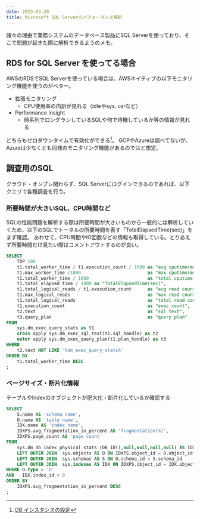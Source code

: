 ```yaml
---
date: 2023-03-20
title: Microsoft SQL Serverのパフォーマンス解析
---
```


諸々の理由で業務システムのデータベース製品にSQL Serverを使っており、そこで問題が起きた際に解析できるようのメモ。

## RDS for SQL Server を使ってる場合

AWSのRDSでSQL Serverを使っている場合は、AWSネイティブの以下モニタリング機能を使うのがベター。

- 拡張モニタリング
	- CPU使用率の内訳が見れる（idleやsys, usrなど）
- Performance Insight
	- 時系列でロングランしているSQLや何で待機しているか等の情報が見れる

どちらもゼロダウンタイムで有効化ができる[^1]。
GCPやAzureは調べてないが、Azureは少なくとも同様のモニタリング機能があるのではと想定。

## 調査用のSQL

クラウド・オンプレ関わらず、SQL Serverにログインできるのであれば、以下クエリで各種調査を行う。

### 所要時間が大きいSQL、CPU時間など
SQLの性能問題を解析する際は所要時間が大きいものから一般的には解析していくため、以下のSQLでトータルの所要時間を表す「TotalElapsedTime(sec)」をまず確認。
あわせて、CPU時間やIO回数などの情報も取得している。とりあえず所要時間だけ見たい際はコメントアウトするのが良い。
```sql
SELECT
    TOP 100
    t1.total_worker_time / t1.execution_count / 1000 as "avg cputime(ms)",
    t1.max_worker_time /1000                         as "max cputime(ms)",
    t1.total_worker_time / 1000                      as "total cputime(ms)",
    t1.total_elapsed_time / 1000 as "TotalElapsedTime(sec)",
    t1.total_logical_reads / t1.execution_count      as "avg read count",
    t1.max_logical_reads                             as "max read count",
    t1.total_logical_reads                           as "total read count",
    t1.execution_count                               as "exec count",
    t2.text                                          as "sql text",
    t3.query_plan                                    as "query plan"
FROM
    sys.dm_exec_query_stats as t1
    cross apply sys.dm_exec_sql_text(t1.sql_handle) as t2
    outer apply sys.dm_exec_query_plan(t1.plan_handle) as t3
WHERE
    t2.text NOT LIKE '%dm_exec_query_stats%'
ORDER BY
    t1.total_worker_time DESC
;
```

### ページサイズ・断片化情報
テーブルやIndexのオブジェクトが肥大化・断片化しているか確認する
```sql
SELECT
    S.name AS 'schema name',
    O.name AS 'table name',
    IDX.name AS 'index name',
    IDXPS.avg_fragmentation_in_percent AS 'fragmentation(%)',
    IDXPS.page_count AS 'page count'
FROM
    sys.dm_db_index_physical_stats (DB_ID(),null,null,null,null) AS IDXPS
    LEFT OUTER JOIN  sys.objects AS O ON IDXPS.object_id = O.object_id
    LEFT OUTER JOIN  sys.schemas AS S ON O.schema_id = S.schema_id
    LEFT OUTER JOIN  sys.indexes AS IDX ON IDXPS.object_id = IDX.object_id  AND IDXPS.index_id = IDX.index_id
WHERE O.type = 'U'
AND   IDX.index_id > 0
ORDER BY
    IDXPS.avg_fragmentation_in_percent DESC
;
```

[^1]: [DB インスタンスの設定](https://docs.aws.amazon.com/ja_jp/AmazonRDS/latest/UserGuide/Overview.DBInstance.Modifying.html#USER_ModifyInstance.Settings)
